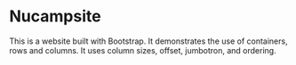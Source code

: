 # Nucampsite
This is a website built with Bootstrap.  It demonstrates the use of containers, rows and columns.  It uses column sizes, offset, jumbotron, and ordering.
